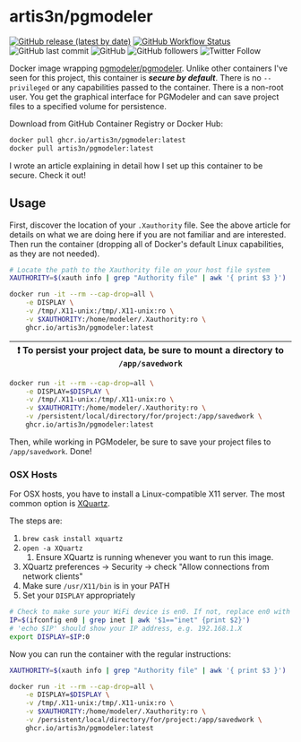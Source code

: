 # artis3n/pgmodeler

[![GitHub release (latest by date)](https://img.shields.io/github/v/release/artis3n/pgmodeler-container?style=flat-square)](https://github.com/users/artis3n/packages/container/pgmodeler)
[![GitHub Workflow Status](https://img.shields.io/github/workflow/status/artis3n/pgmodeler-container/Test?style=flat-square)](https://github.com/artis3n/pgmodeler-container/actions)
![GitHub last commit](https://img.shields.io/github/last-commit/artis3n/pgmodeler-container?style=flat-square)
![GitHub](https://img.shields.io/github/license/artis3n/pgmodeler-container?style=flat-square)
![GitHub followers](https://img.shields.io/github/followers/artis3n?style=social)
![Twitter Follow](https://img.shields.io/twitter/follow/artis3n?style=social)

Docker image wrapping [pgmodeler/pgmodeler][pgmodeler repo]. Unlike other containers I've seen for this project, this container is **_secure by default_**. There is no `--privileged` or any capabilities passed to the container. There is a non-root user. You get the graphical interface for PGModeler and can save project files to a specified volume for persistence.

Download from GitHub Container Registry or Docker Hub:

```bash
docker pull ghcr.io/artis3n/pgmodeler:latest
docker pull artis3n/pgmodeler:latest
```

I wrote an article explaining in detail how I set up this container to be secure.
Check it out!

## Usage

First, discover the location of your `.Xauthority` file.
See the above article for details on what we are doing here if you are not familiar and are interested.
Then run the container (dropping all of Docker's default Linux capabilities, as they are not needed).

```bash
# Locate the path to the Xauthority file on your host file system
XAUTHORITY=$(xauth info | grep "Authority file" | awk '{ print $3 }')

docker run -it --rm --cap-drop=all \
    -e DISPLAY \
    -v /tmp/.X11-unix:/tmp/.X11-unix:ro \
    -v $XAUTHORITY:/home/modeler/.Xauthority:ro \
    ghcr.io/artis3n/pgmodeler:latest
```

| :exclamation: To persist your project data, be sure to mount a directory to `/app/savedwork` |
| --- |

```bash
docker run -it --rm --cap-drop=all \
    -e DISPLAY=$DISPLAY \
    -v /tmp/.X11-unix:/tmp/.X11-unix:ro \
    -v $XAUTHORITY:/home/modeler/.Xauthority:ro \
    -v /persistent/local/directory/for/project:/app/savedwork \
    ghcr.io/artis3n/pgmodeler:latest
```

Then, while working in PGModeler, be sure to save your project files to `/app/savedwork`. Done!

### OSX Hosts

For OSX hosts, you have to install a Linux-compatible X11 server. The most common option is [XQuartz][].

The steps are:

1. `brew cask install xquartz`
1. `open -a XQuartz`
    1. Ensure XQuartz is running whenever you want to run this image.
1. XQuartz preferences -> Security -> check "Allow connections from network clients"
1. Make sure `/usr/X11/bin` is in your PATH
1. Set your `DISPLAY` appropriately

```bash
# Check to make sure your WiFi device is en0. If not, replace en0 with the appropriate device.
IP=$(ifconfig en0 | grep inet | awk '$1=="inet" {print $2}')
# 'echo $IP' should show your IP address, e.g. 192.168.1.X
export DISPLAY=$IP:0
```

Now you can run the container with the regular instructions:

```bash
XAUTHORITY=$(xauth info | grep "Authority file" | awk '{ print $3 }')

docker run -it --rm --cap-drop=all \
    -e DISPLAY=$DISPLAY \
    -v /tmp/.X11-unix:/tmp/.X11-unix:ro \
    -v $XAUTHORITY:/home/modeler/.Xauthority:ro \
    -v /persistent/local/directory/for/project:/app/savedwork \
    ghcr.io/artis3n/pgmodeler:latest
```

[pgmodeler repo]: https://github.com/pgmodeler/pgmodeler
[xquartz]: https://www.xquartz.org/
